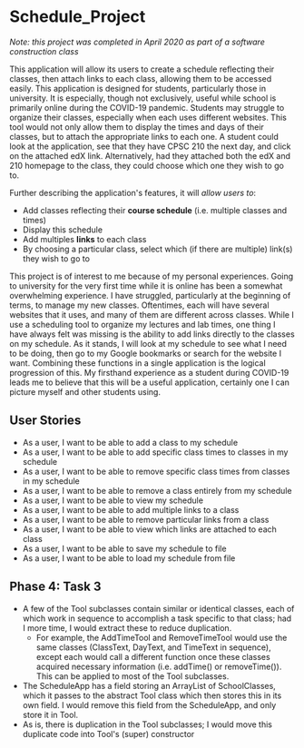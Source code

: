 # Schedule_Project
*Note: this project was completed in April 2020 as part of a software construction class*

This application will allow its users to create a schedule reflecting their classes, then attach links to each class, 
allowing them to be accessed easily. This application is designed for students, particularly those in university. 
It is especially, though not exclusively, useful while school is primarily online during the COVID-19 pandemic. Students
may struggle to organize their classes, especially when each uses different websites. This tool would not only allow 
them to display the times and days of their classes, but to attach the appropriate links to each one. A student could 
look at the application, see that they have CPSC 210 the next day, and click on the attached edX link. Alternatively, 
had they attached both the edX and 210 homepage to the class, they could choose which one they wish to go to.

Further describing the application's features, it will *allow users to*:
- Add classes reflecting their **course schedule** (i.e. multiple classes and times)
- Display this schedule 
- Add multiples **links** to each class
- By choosing a particular class, select which (if there are multiple) link(s) they wish to go to                                                                 

This project is of interest to me because of my personal experiences. 
Going to university for the very first time while it is online has been a somewhat overwhelming experience. I have 
struggled, particularly at the beginning of terms, to manage my new classes. Oftentimes, each will have several websites
that it uses, and many of them are different across classes. While I use a scheduling tool to organize my lectures 
and lab times, one thing I have always felt was missing is the ability to add links directly to the classes on my 
schedule. As it stands, I will look at my schedule to see what I need to be doing, then go to my Google bookmarks or 
search for the website I want. Combining these functions in a single application is the logical progression of this. 
My firsthand experience as a student during COVID-19 leads me to believe that this will be a useful application, 
certainly one I can picture myself and other students using.

## User Stories

- As a user, I want to be able to add a class to my schedule
- As a user, I want to be able to add specific class times to classes in my schedule
- As a user, I want to be able to remove specific class times from classes in my schedule
- As a user, I want to be able to remove a class entirely from my schedule
- As a user, I want to be able to view my schedule
- As a user, I want to be able to add multiple links to a class
- As a user, I want to be able to remove particular links from a class
- As a user, I want to be able to view which links are attached to each class
- As a user, I want to be able to save my schedule to file
- As a user, I want to be able to load my schedule from file

## Phase 4: Task 3

- A few of the Tool subclasses contain similar or identical classes, each of which work in sequence to accomplish a 
task specific to that class; had I more time, I would extract these to reduce duplication. 
    - For example, the AddTimeTool 
and RemoveTimeTool would use the same classes (ClassText, DayText, and TimeText in sequence), except each would call a 
different function once these classes acquired necessary information (i.e. addTime() or removeTime()). This can be 
applied to most of the Tool subclasses. 
- The ScheduleApp has a field storing an ArrayList of SchoolClasses, which it passes to the abstract Tool class which 
then stores this in its own field. I would remove this field from the ScheduleApp, and only store it in Tool. 
- As is, there is duplication in the Tool subclasses; I would move this duplicate code into Tool's (super) constructor
